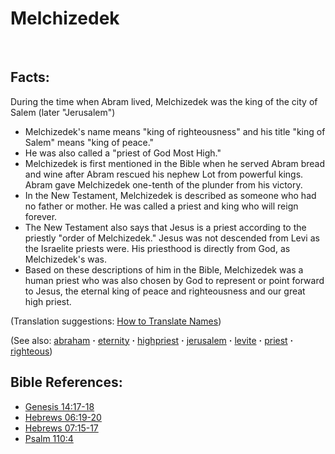 # Melchizedek #
​
## Facts: ##

During the time when Abram lived, Melchizedek was the king of the city of Salem (later "Jerusalem")

* Melchizedek's name means "king of righteousness" and his title "king of Salem" means "king of peace."
* He was also called a "priest of God Most High."
* Melchizedek is first mentioned in the Bible when he served Abram bread and wine after Abram rescued his nephew Lot from powerful kings. Abram gave Melchizedek one-tenth of the plunder from his victory.
* In the New Testament, Melchizedek is described as someone who had no father or mother. He was called a priest and king who will reign forever. 
* The New Testament also says that Jesus is a priest according to the priestly "order of Melchizedek." Jesus was not descended from Levi as the Israelite priests were. His priesthood is directly from God, as Melchizedek's was.
* Based on these descriptions of him in the Bible, Melchizedek was a human priest who was also chosen by God to represent or point forward to Jesus, the eternal king of peace and righteousness and our great high priest.

(Translation suggestions: [How to Translate Names](https://git.door43.org/Door43/en-ta-translate-vol1/src/master/content/translate_names.md))

(See also: [abraham](../other/abraham.md) **·** [eternity](../kt/eternity.md) **·** [highpriest](../kt/highpriest.md) **·** [jerusalem](../other/jerusalem.md) **·** [levite](../other/levite.md) **·** [priest](../kt/priest.md) **·** [righteous](../kt/righteous.md))

## Bible References: ##

* [Genesis 14:17-18](https://door43.org/en/bible/notes/gen/14/17)
* [Hebrews 06:19-20](https://door43.org/en/bible/notes/heb/06/19)
* [Hebrews 07:15-17](https://door43.org/en/bible/notes/heb/07/15)
* [Psalm 110:4](https://door43.org/en/bible/notes/psa/110/004)

